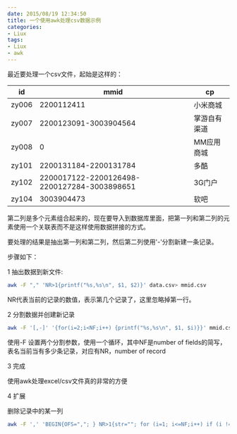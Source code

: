```yaml
---
date: 2015/08/19 12:34:50
title: 一个使用awk处理csv数据示例
categories:
- Liux
tags:
- Liux
- awk
---
```


最近要处理一个csv文件，起始是这样的：

|id | mmid | cp |
|---|------|----|
|zy006 | 2200112411 | 小米商城|
|zy007 | 2200123091-3003904564 | 掌游自有渠道 |
|zy008 | 0 | MM应用商城|
|zy101 | 2200131184-2200131784 | 多酷|
|zy102 | 2200017122-2200126498-2200127284-3003898651 | 3G门户|
|zy104 | 3003904473 | 软吧|

第二列是多个元素组合起来的，现在要导入到数据库里面，把第一列和第二列的元素使用一个关联表而不是这样使用数据拼接的方式。

要处理的结果是抽出第一列和第二列，然后第二列使用'-'分割新建一条记录。

步骤如下：

1 抽出数据到新文件:

```bash
awk -F "," 'NR>1{printf("%s,%s\n", $1, $2)}' data.csv> mmid.csv
```
NR代表当前的记录的数值，表示第几个记录了，这里忽略掉第一行。

2 分割数据并创建新记录

```bash
awk -F '[,-]' '{for(i=2;i<NF;i++) {printf("%s,%s\n", $1, $i)}}' mmid.csv > channel_mmid.csv
```
使用-F 设置两个分割参数，使用一个循环，其中NF是number of fields的简写，表名当前当有多少条记录，对应有NR，number of record

3 完成

使用awk处理excel/csv文件真的非常的方便

4 扩展

删除记录中的某一列

```bash
awk -F ',' 'BEGIN{OFS=","; } NR>1{str=""; for (i=1; i<=NF;i++) if (i != 2) str = str "," $i; print str}' channel-manage.csv > new-channel-manage.csv
```
